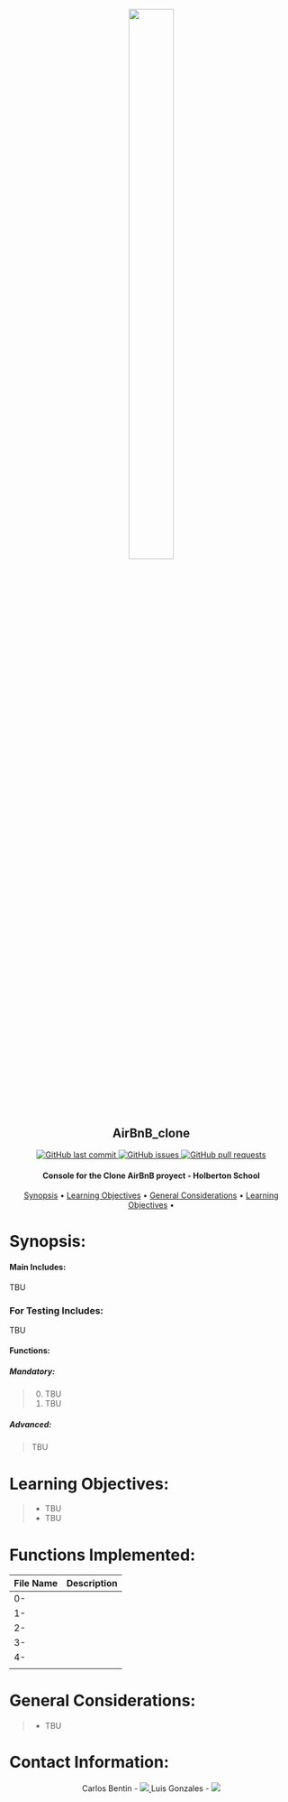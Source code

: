<h1 align="center" >
<br>
    <img src="https://assets.website-files.com/6105315644a26f77912a1ada/610540e8b4cd6969794fe673_Holberton_School_logo-04-04.svg" height="50%" width="40%">
</h1>

<h2 align="center">
    AirBnB_clone
</h2>

<p align="center">
    <a href="https://github.com/Benkdel/AirBnB_clone/commits/main">
        <img src="https://img.shields.io/github/last-commit/Benkdel/AirBnB_clone.svg?style=flat-square&logo=github&logoColor=white" alt="GitHub last commit">
    </a>
    <a href="https://github.com/Benkdel/AirBnB_clone/issues">
    <img src="https://img.shields.io/github/issues-raw/Benkdel/AirBnB_clone.svg?style=flat-square&logo=github&logoColor=white"
         alt="GitHub issues">
    </a>
    <a href="https://github.com/Benkdel/holbertonschool-higher_level_programming//pulls">
    <img src="https://img.shields.io/github/issues-pr-raw/Benkdel/AirBnB_clone.svg?style=flat-square&logo=github&logoColor=white"
         alt="GitHub pull requests">
    </a>
</p>

<h4 align="center"> 
    Console for the Clone AirBnB proyect - Holberton School
</h4>

<p align="center">
    <a href="#Synopsis">Synopsis</a> •
    <a href="#Learning Objectives:">Learning Objectives</a> •
    <a href="#General Considerations:">General Considerations</a> •
    <a href="#Contact Information:">Learning Objectives</a> •
</p>


# 

# Synopsis:
#### Main Includes:
TBU


### For Testing Includes:
TBU

#### Functions:
##### Mandatory:
> 0. TBU
> 1. TBU

##### Advanced:
> TBU


# Learning Objectives:

> * TBU
> * TBU

# Functions Implemented:

|             File Name                  |   Description    				   	| 
|----------------------------------------|------------------------------------------------------|
| 0-			 | 			|
| 1-			 | 	|
| 2-				 |    					|
| 3-				 |    					|
| 4-				 | 					|
| 				 |    					|


# General Considerations:
> * TBU


# Contact Information:

<p align="center">
Carlos Bentin -
<a href="https://github.com/Benkdel">
        <img src="https://img.shields.io/badge/Carlos-mainPage-blue">
</a>
Luis Gonzales -
<a href="https://github.com/lgonzalescc">
        <img src="https://img.shields.io/badge/Luis-Luis%20Gonzales-blue">
</a>

</p>
